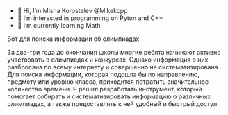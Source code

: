 - 👋 Hi, I’m Misha Korostelev @Mikekcpp 
- 👀 I’m interested in programming on Pyton and C++
- 🌱 I’m currently learning Math 

<!---
Mikekcpp/Mikekcpp is a ✨ special ✨ repository because its `README.md` (this file) appears on your GitHub profile.
You can click the Preview link to take a look at your changes.
--->

Бот для поиска информации об олимпиадах

За два-три года до окончания школы многие ребята начинают 
активно участвовать в олимпиадах и конкурсах. Однако информация 
о них разбросана по всему интернету и совершенно не 
систематизирована. Для поиска информации, которая подошла бы 
по направлению, предмету или уровню класса, приходится 
потратить значительное количество времени. 
Я решил разработать инструмент, который помогает собирать и 
систематизировать информацию о различных олимпиадах, а также 
предоставлять к ней удобный и быстрый доступ.
